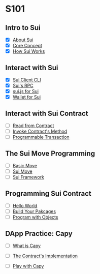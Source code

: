 # S101

## Intro to Sui

- [x] [About Sui](./intro/about.md)
- [x] [Core Concept](./intro/concept.md)
- [x] [How Sui Works](./intro/how_sui_works.md)

## Interact with Sui

- [x] [Sui Client CLI](./interact_with_sui/cli.md)
- [x] [Sui's RPC](./interact_with_sui/rpc.md)
- [x] [sui.js for Sui](./interact_with_sui/web3js.md)
- [x] [Wallet for Sui](./interact_with_sui/wallet.md)

## Interact with Sui Contract
- [ ] [Read from Contract](./)
- [ ] [Invoke Contract's Method](./)
- [ ] [Programmable Transaction ](./)

## The Sui Move Programming

- [ ] [Basic Move](./)
- [ ] [Sui Move](./)
- [ ] [Sui Framework](./)

## Programming Sui Contract

- [ ] [Hello World](./)
- [ ] [Build Your Pakcages](./)
- [ ] [Program with Objects](./)

## DApp Practice: Capy

- [ ] [What is Capy](./)
- [ ] [The Contract's Implementation](./)
- [ ] [Play with Capy](./)

